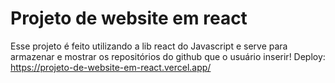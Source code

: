 # Projeto de website em react
Esse projeto é feito utilizando a lib react do Javascript e serve para armazenar e mostrar os repositórios do github que o usuário inserir!
Deploy: https://projeto-de-website-em-react.vercel.app/ 
